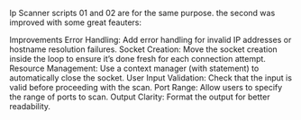 Ip Scanner scripts 01 and 02 are for the same purpose.
the second was improved with some great feauters:

Improvements
Error Handling: Add error handling for invalid IP addresses or hostname resolution failures.
Socket Creation: Move the socket creation inside the loop to ensure it’s done fresh for each connection attempt.
Resource Management: Use a context manager (with statement) to automatically close the socket.
User Input Validation: Check that the input is valid before proceeding with the scan.
Port Range: Allow users to specify the range of ports to scan.
Output Clarity: Format the output for better readability.
